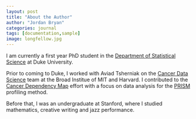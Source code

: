 ```yaml
---
layout: post
title: "About the Author"
author: "Jordan Bryan"
categories: journal
tags: [documentation,sample]
image: longfellow.jpg
---
```



I am currently a first year PhD student in the [Department of Statistical Science](https://stat.duke.edu) at Duke University. 

Prior to coming to Duke, I worked with Aviad Tsherniak on the [Cancer Data Science](http://www.cancerdatascience.org) team at the Broad Institue of MIT and Harvard. I contributed to the [Cancer Dependency Map](https://depmap.org/portal/) effort with a focus on data analysis for the [PRISM](https://depmap.org/portal/prism/) profiling method.

Before that, I was an undergraduate at Stanford, where I studied mathematics, creative writing and jazz performance.